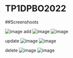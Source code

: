 # TP1DPBO2022

##Screenshoots

![image](https://user-images.githubusercontent.com/96433779/161105520-e6832103-f944-42ae-af64-44a297c11c40.png)
add
![image](https://user-images.githubusercontent.com/96433779/161105641-bea6a86d-0bf5-439f-abab-1c876ec6b899.png)
![image](https://user-images.githubusercontent.com/96433779/161105824-756e5b04-b628-4a6a-9dd4-cfcb0b736fcc.png)

update
![image](https://user-images.githubusercontent.com/96433779/161105697-92d59a9c-3a9c-4f09-9f05-5002db4bc007.png)
![image](https://user-images.githubusercontent.com/96433779/161105854-0c9336fd-4364-4b51-956a-cbfd0e9554ad.png)

delete
![image](https://user-images.githubusercontent.com/96433779/161105743-29d50e59-d69a-4fb6-b764-8382bd674736.png)
![image](https://user-images.githubusercontent.com/96433779/161105882-f0e56ed8-782f-4a16-83e9-2e8dca99a388.png)
